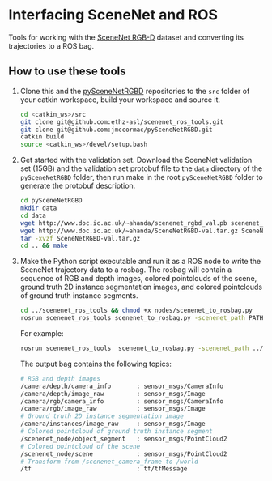 # Interfacing SceneNet and ROS
Tools for working with the [SceneNet RGB-D](https://robotvault.bitbucket.io/scenenet-rgbd.html) dataset and converting its trajectories to a ROS bag.

## How to use these tools
1. Clone this and the [pySceneNetRGBD](https://github.com/jmccormac/pySceneNetRGBD) repositories to the `src` folder of your catkin workspace, build your workspace and source it.

    ```bash
    cd <catkin_ws>/src
    git clone git@github.com:ethz-asl/scenenet_ros_tools.git
    git clone git@github.com:jmccormac/pySceneNetRGBD.git
    catkin build
    source <catkin_ws>/devel/setup.bash
    ```

2. Get started with the validation set. Download the SceneNet validation set (15GB) and the validation set protobuf file to the `data` directory of the `pySceneNetRGBD` folder, then run make in the root `pySceneNetRGBD` folder to generate the protobuf description.

    ```bash
    cd pySceneNetRGBD
    mkdir data
    cd data
    wget http://www.doc.ic.ac.uk/~ahanda/scenenet_rgbd_val.pb scenenet_rgbd_val.pb
    wget http://www.doc.ic.ac.uk/~ahanda/SceneNetRGBD-val.tar.gz SceneNetRGBD-val.tar.gz
    tar -xvzf SceneNetRGBD-val.tar.gz
    cd .. && make
    ```

3. Make the Python script executable and run it as a ROS node to write the SceneNet trajectory data to a rosbag. The rosbag will contain a sequence of RGB and depth images, colored pointclouds of the scene, ground truth 2D instance segmentation images, and colored pointclouds of ground truth instance segments.

    ```bash
    cd ../scenenet_ros_tools && chmod +x nodes/scenenet_to_rosbag.py
    rosrun scenenet_ros_tools scenenet_to_rosbag.py -scenenet_path PATH/TO/pySceneNetRGBD -trajectory TRAJECTORY -to_frame TO_FRAME -output_bag OUTPUT_BAG -protobuf_path PATH/TO/protobuf_file -dataset_type EITHER_val_OR_train
    ```

    For example:
    ```bash
    rosrun scenenet_ros_tools  scenenet_to_rosbag.py -scenenet_path ../pySceneNetRGBD/ -trajectory 1 -output_bag scenenet_traj_1.bag
    ```
    The output bag contains the following topics:
    ```bash
    # RGB and depth images
    /camera/depth/camera_info       : sensor_msgs/CameraInfo
    /camera/depth/image_raw         : sensor_msgs/Image        
    /camera/rgb/camera_info         : sensor_msgs/CameraInfo
    /camera/rgb/image_raw           : sensor_msgs/Image
    # Ground truth 2D instance segmentation image
    /camera/instances/image_raw     : sensor_msgs/Image
    # Colored pointcloud of ground truth instance segment         
    /scenenet_node/object_segment   : sensor_msgs/PointCloud2
    # Colored pointcloud of the scene
    /scenenet_node/scene            : sensor_msgs/PointCloud2
    # Transform from /scenenet_camera_frame to /world
    /tf                             : tf/tfMessage
    ```

